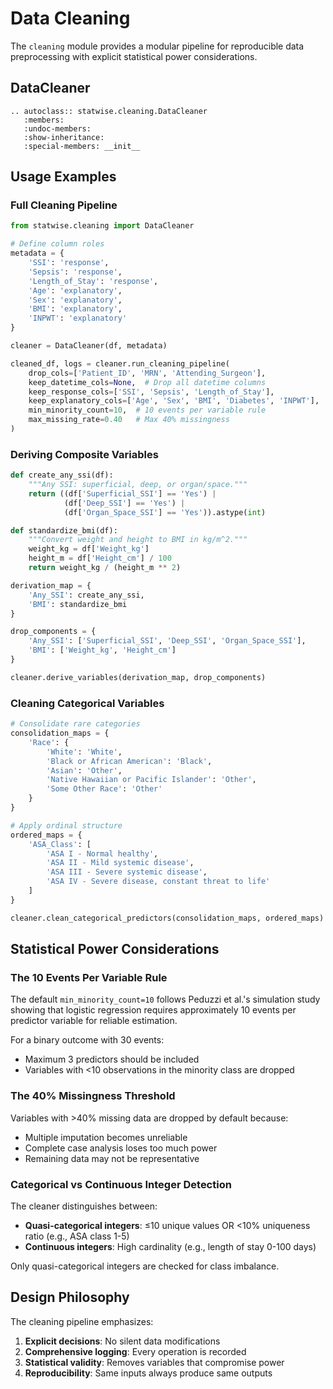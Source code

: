 # Data Cleaning

The `cleaning` module provides a modular pipeline for reproducible data preprocessing with explicit statistical power considerations.

## DataCleaner

```{eval-rst}
.. autoclass:: statwise.cleaning.DataCleaner
   :members:
   :undoc-members:
   :show-inheritance:
   :special-members: __init__
```

## Usage Examples

### Full Cleaning Pipeline

```python
from statwise.cleaning import DataCleaner

# Define column roles
metadata = {
    'SSI': 'response',
    'Sepsis': 'response',
    'Length_of_Stay': 'response',
    'Age': 'explanatory',
    'Sex': 'explanatory',
    'BMI': 'explanatory',
    'INPWT': 'explanatory'
}

cleaner = DataCleaner(df, metadata)

cleaned_df, logs = cleaner.run_cleaning_pipeline(
    drop_cols=['Patient_ID', 'MRN', 'Attending_Surgeon'],
    keep_datetime_cols=None,  # Drop all datetime columns
    keep_response_cols=['SSI', 'Sepsis', 'Length_of_Stay'],
    keep_explanatory_cols=['Age', 'Sex', 'BMI', 'Diabetes', 'INPWT'],
    min_minority_count=10,  # 10 events per variable rule
    max_missing_rate=0.40   # Max 40% missingness
)
```

### Deriving Composite Variables

```python
def create_any_ssi(df):
    """Any SSI: superficial, deep, or organ/space."""
    return ((df['Superficial_SSI'] == 'Yes') | 
            (df['Deep_SSI'] == 'Yes') | 
            (df['Organ_Space_SSI'] == 'Yes')).astype(int)

def standardize_bmi(df):
    """Convert weight and height to BMI in kg/m^2."""
    weight_kg = df['Weight_kg']
    height_m = df['Height_cm'] / 100
    return weight_kg / (height_m ** 2)

derivation_map = {
    'Any_SSI': create_any_ssi,
    'BMI': standardize_bmi
}

drop_components = {
    'Any_SSI': ['Superficial_SSI', 'Deep_SSI', 'Organ_Space_SSI'],
    'BMI': ['Weight_kg', 'Height_cm']
}

cleaner.derive_variables(derivation_map, drop_components)
```

### Cleaning Categorical Variables

```python
# Consolidate rare categories
consolidation_maps = {
    'Race': {
        'White': 'White',
        'Black or African American': 'Black',
        'Asian': 'Other',
        'Native Hawaiian or Pacific Islander': 'Other',
        'Some Other Race': 'Other'
    }
}

# Apply ordinal structure
ordered_maps = {
    'ASA_Class': [
        'ASA I - Normal healthy',
        'ASA II - Mild systemic disease',
        'ASA III - Severe systemic disease',
        'ASA IV - Severe disease, constant threat to life'
    ]
}

cleaner.clean_categorical_predictors(consolidation_maps, ordered_maps)
```

## Statistical Power Considerations

### The 10 Events Per Variable Rule

The default `min_minority_count=10` follows Peduzzi et al.'s simulation study showing that logistic regression requires approximately 10 events per predictor variable for reliable estimation.

For a binary outcome with 30 events:
- Maximum 3 predictors should be included
- Variables with <10 observations in the minority class are dropped

### The 40% Missingness Threshold

Variables with >40% missing data are dropped by default because:
- Multiple imputation becomes unreliable
- Complete case analysis loses too much power
- Remaining data may not be representative

### Categorical vs Continuous Integer Detection

The cleaner distinguishes between:
- **Quasi-categorical integers**: ≤10 unique values OR <10% uniqueness ratio (e.g., ASA class 1-5)
- **Continuous integers**: High cardinality (e.g., length of stay 0-100 days)

Only quasi-categorical integers are checked for class imbalance.

## Design Philosophy

The cleaning pipeline emphasizes:
1. **Explicit decisions**: No silent data modifications
2. **Comprehensive logging**: Every operation is recorded
3. **Statistical validity**: Removes variables that compromise power
4. **Reproducibility**: Same inputs always produce same outputs